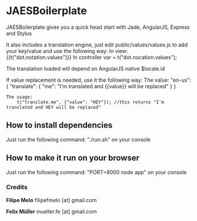 # JAESBoilerplate

JAESBoilerplate gives you a quick head start with Jade, AngularJS, Express and Stylus

It also includes a translation engine, just edit public/values/values.js to add your key/value and use the following way:
    In view:
        {{t("dot.notation.values")}}
    In controller
        var = t("dot.nocation.values");

The translation loaded will depend on AngularJS native $locale.id

If value replacement is needed, use it the following way:
    The value:
        "en-us":
        {
            "translate":
            {
                "me": "I'm translated and {{value}} will be replaced"
            }
        }

    The usage:
        t("translate.me", {"value": "HEY"}); //this returns "I'm translated and HEY will be replaced"

## How to install dependencies

Just run the following command: "./run.sh" on your console

## How to make it run on your browser

Just run the following command: "PORT=8000 node app" on your console

### Credits
**Filipe Melo** 
filipefmelo [at] gmail.com

**Felix Müller**
mueller.fe [at] gmail.com
